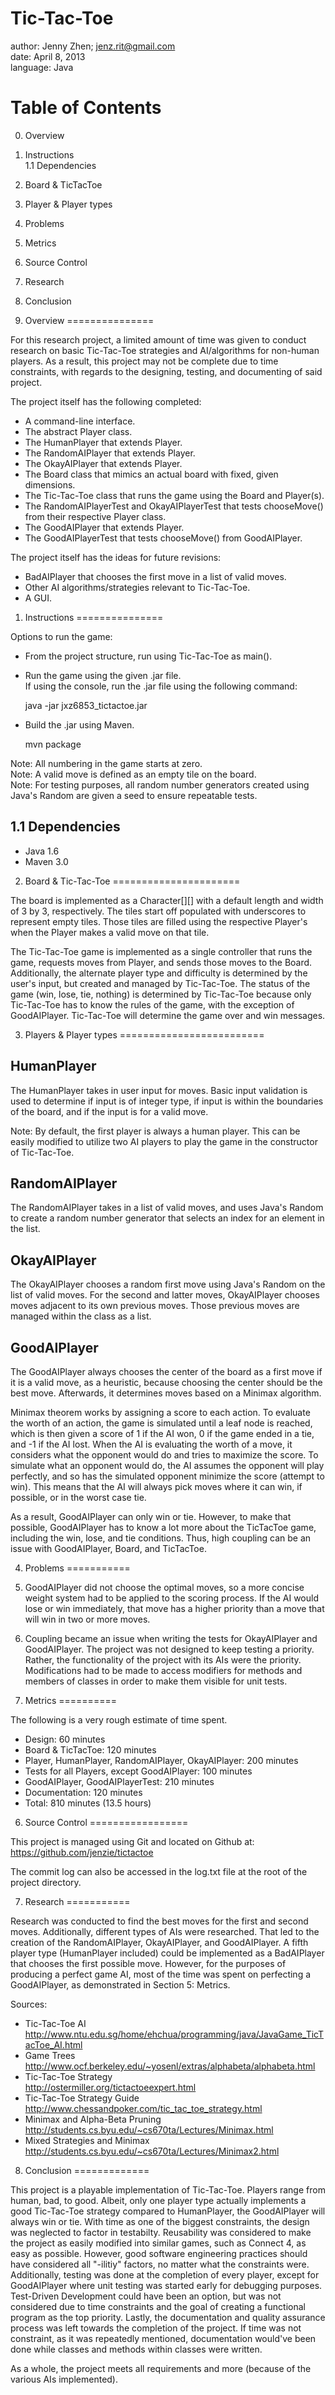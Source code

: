 Tic-Tac-Toe
===========
author: Jenny Zhen; jenz.rit@gmail.com  
date: April 8, 2013  
language: Java  

Table of Contents
=================

0. Overview
1. Instructions  
1.1 Dependencies
2. Board & TicTacToe
3. Player & Player types
4. Problems
5. Metrics
6. Source Control
7. Research
8. Conclusion

0. Overview
===============

For this research project, a limited amount of time was given to conduct
research on basic Tic-Tac-Toe strategies and AI/algorithms for non-human
players. As a result, this project may not be complete due to time constraints,
with regards to the designing, testing, and documenting of said project.

The project itself has the following completed:
* A command-line interface.
* The abstract Player class.
* The HumanPlayer that extends Player.
* The RandomAIPlayer that extends Player.
* The OkayAIPlayer that extends Player.
* The Board class that mimics an actual board with fixed, given dimensions.
* The Tic-Tac-Toe class that runs the game using the Board and Player(s).
* The RandomAIPlayerTest and OkayAIPlayerTest that tests chooseMove() from
  their respective Player class.
* The GoodAIPlayer that extends Player.
* The GoodAIPlayerTest that tests chooseMove() from GoodAIPlayer.

The project itself has the ideas for future revisions:
* BadAIPlayer that chooses the first move in a list of valid moves.
* Other AI algorithms/strategies relevant to Tic-Tac-Toe.
* A GUI.

1. Instructions
===============

Options to run the game:  
* From the project structure, run using Tic-Tac-Toe as main().  
* Run the game using the given .jar file.  
    If using the console, run the .jar file using the following command:  
    
    java -jar jxz6853_tictactoe.jar  

* Build the .jar using Maven.  

    mvn package  

Note: All numbering in the game starts at zero.  
Note: A valid move is defined as an empty tile on the board.  
Note: For testing purposes, all random number generators created using 
Java's Random are given a seed to ensure repeatable tests.

1.1 Dependencies
----------------
* Java 1.6
* Maven 3.0

2. Board & Tic-Tac-Toe
======================

The board is implemented as a Character[][] with a default length and width 
of 3 by 3, respectively. The tiles start off populated with underscores to 
represent empty tiles. Those tiles are filled using the respective Player's 
when the Player makes a valid move on that tile.

The Tic-Tac-Toe game is implemented as a single controller that runs the 
game, requests moves from Player, and sends those moves to the Board. 
Additionally, the alternate player type and difficulty is determined by 
the user's input, but created and managed by Tic-Tac-Toe. The status of 
the game (win, lose, tie, nothing) is determined by Tic-Tac-Toe 
because only Tic-Tac-Toe has to know the rules of the game, with the 
exception of GoodAIPlayer. Tic-Tac-Toe will determine the game over and 
win messages.

3. Players & Player types
=========================

HumanPlayer
-----------
The HumanPlayer takes in user input for moves. Basic input validation is 
used to determine if input is of integer type, if input is within the 
boundaries of the board, and if the input is for a valid move.

Note: By default, the first player is always a human player. This can be 
easily modified to utilize two AI players to play the game in the 
constructor of Tic-Tac-Toe.

RandomAIPlayer
--------------
The RandomAIPlayer takes in a list of valid moves, and uses Java's Random 
to create a random number generator that selects an index for an element 
in the list.

OkayAIPlayer
------------
The OkayAIPlayer chooses a random first move using Java's Random on the 
list of valid moves. For the second and latter moves, OkayAIPlayer chooses 
moves adjacent to its own previous moves. Those previous moves are managed 
within the class as a list.

GoodAIPlayer
------------
The GoodAIPlayer always chooses the center of the board as a first move if 
it is a valid move, as a heuristic, because choosing the center should be 
the best move. Afterwards, it determines moves based on a Minimax 
algorithm.

Minimax theorem works by assigning a score to each action. To
evaluate the worth of an action, the game is simulated until a leaf node
is reached, which is then given a score of 1 if the AI won, 0 if the game
ended in a tie, and -1 if the AI lost. When the AI is evaluating the worth
of a move, it considers what the opponent would do and tries to maximize 
the score. To simulate what an opponent would do, the AI assumes the 
opponent will play perfectly, and so has the simulated opponent minimize 
the score (attempt to win). This means that the AI will always pick moves 
where it can win, if possible, or in the worst case tie.

As a result, GoodAIPlayer can only win or tie. However, to make that 
possible, GoodAIPlayer has to know a lot more about the TicTacToe game, 
including the win, lose, and tie conditions. Thus, high coupling can be an 
issue with GoodAIPlayer, Board, and TicTacToe.

4. Problems
===========

1. GoodAIPlayer did not choose the optimal moves, so a more concise weight 
system had to be applied to the scoring process. If the AI would lose or 
win immediately, that move has a higher priority than a move that will 
win in two or more moves.
2. Coupling became an issue when writing the tests for OkayAIPlayer and 
GoodAIPlayer. The project was not designed to keep testing a priority. 
Rather, the functionality of the project with its AIs were the priority. 
Modifications had to be made to access modifiers for methods and members 
of classes in order to make them visible for unit tests.

5. Metrics
==========

The following is a very rough estimate of time spent.

* Design: 60 minutes
* Board & TicTacToe: 120 minutes
* Player, HumanPlayer, RandomAIPlayer, OkayAIPlayer: 200 minutes
* Tests for all Players, except GoodAIPlayer: 100 minutes
* GoodAIPlayer, GoodAIPlayerTest: 210 minutes
* Documentation: 120 minutes
* Total: 810 minutes (13.5 hours)

6. Source Control
=================

This project is managed using Git and located on Github at:  
https://github.com/jenzie/tictactoe

The commit log can also be accessed in the log.txt file at the root 
of the project directory.

7. Research
===========

Research was conducted to find the best moves for the first and second 
moves. Additionally, different types of AIs were researched. That led to 
the creation of the RandomAIPlayer, OkayAIPlayer, and GoodAIPlayer. A 
fifth player type (HumanPlayer included) could be implemented as a 
BadAIPlayer that chooses the first possible move. However, for the 
purposes of producing a perfect game AI, most of the time was spent on 
perfecting a GoodAIPlayer, as demonstrated in Section 5: Metrics.

Sources:  
* Tic-Tac-Toe AI  
http://www.ntu.edu.sg/home/ehchua/programming/java/JavaGame_TicTacToe_AI.html
* Game Trees  
http://www.ocf.berkeley.edu/~yosenl/extras/alphabeta/alphabeta.html
* Tic-Tac-Toe Strategy  
http://ostermiller.org/tictactoeexpert.html
* Tic-Tac-Toe Strategy Guide  
http://www.chessandpoker.com/tic_tac_toe_strategy.html
* Minimax and Alpha-Beta Pruning  
http://students.cs.byu.edu/~cs670ta/Lectures/Minimax.html
* Mixed Strategies and Minimax  
http://students.cs.byu.edu/~cs670ta/Lectures/Minimax2.html

8. Conclusion
=============

This project is a playable implementation of Tic-Tac-Toe. Players range 
from human, bad, to good. Albeit, only one player type actually implements 
a good Tic-Tac-Toe strategy compared to HumanPlayer, the GoodAIPlayer 
will always win or tie. With time as one of the biggest constraints, the 
design was neglected to factor in testabilty. Reusability was considered 
to make the project as easily modified into similar games, such as 
Connect 4, as easy as possible. However, good software engineering 
practices should have considered all "-ilitiy" factors, no matter what 
the constraints were. Additionally, testing was done at the completion 
of every player, except for GoodAIPlayer where unit testing was started 
early for debugging purposes. Test-Driven Development could have been 
an option, but was not considered due to time constraints and the goal 
of creating a functional program as the top priority. Lastly, the 
documentation and quality assurance process was left towards the 
completion of the project. If time was not constraint, as it was 
repeatedly mentioned, documentation would've been done while classes 
and methods within classes were written.

As a whole, the project meets all requirements and more (because of the 
various AIs implemented).
